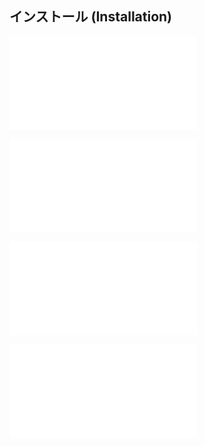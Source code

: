 ## インストール (Installation)

![Installation_41_GotoTemplate](/sharedTemplate/Installation/Installation_41_GotoTemplate.md)

![Installation_52_VersionUp](installation/Installation_52_VersionUp.md)

![Installation_51_ProUpgradeTemplate](Installation_51_ProUpgradeTemplate.md)

![Installation_42_OmikujiWordParty](Installation_42_OmikujiWordParty.md)

